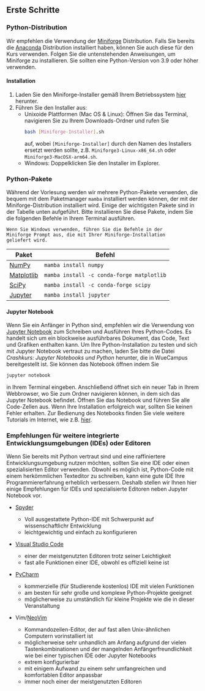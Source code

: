 ## Erste Schritte

### Python-Distribution

Wir empfehlen die Verwendung der
[Miniforge](https://github.com/conda-forge/miniforge) Distribution.
Falls Sie bereits die [Anaconda](https://www.anaconda.com) Distribution
installiert haben, können Sie auch diese für den Kurs verwenden.
Folgen Sie die untenstehenden Anweisungen, um Miniforge zu installieren.
Sie sollten eine Python-Version von 3.9 oder höher verwenden.

#### Installation
1. Laden Sie den Miniforge-Installer gemäß Ihrem Betriebssystem
   [hier](https://github.com/conda-forge/miniforge#miniforge3) herunter.
2. Führen Sie den Installer aus:
    - Unixoide Plattformen (Mac OS & Linux):
        Öffnen Sie das Terminal, navigieren Sie zu Ihrem Downloads-Ordner und
        rufen Sie
        ```bash
        bash [Miniforge-Installer].sh
        ```
        auf, wobei `[Miniforge-Installer]` durch den Namen des Installers
        ersetzt werden sollte, z.B. `Miniforge3-Linux-x86_64.sh` oder
        `Miniforge3-MacOSX-arm64.sh`.
    - Windows:
        Doppelklicken Sie den Installer im Explorer.

### Python-Pakete

Während der Vorlesung werden wir mehrere Python-Pakete verwenden, die
bequem mit dem Paketmanager `mamba` installiert werden können, der mit
der Miniforge-Distribution installiert wird.
Einige der wichtigsten Pakete sind in der Tabelle unten aufgeführt.
Bitte installieren Sie diese Pakete, indem Sie die folgenden Befehle
in Ihrem Terminal ausführen.

```admonish note title="Hinweis für Windows-Benutzer"
Wenn Sie Windows verwenden, führen Sie die Befehle in der
Miniforge Prompt aus, die mit Ihrer Miniforge-Installation
geliefert wird.
```

| Paket | Befehl |
| ----- | ------------ |
| [NumPy](https://numpy.org) | `mamba install numpy` |
| [Matplotlib](https://matplotlib.org) | `mamba install -c conda-forge matplotlib` |
| [SciPy](https://scipy.org) | `mamba install -c conda-forge scipy` |
| [Jupyter](https://jupyter.org) | `mamba install jupyter` |


#### Jupyter Notebook

Wenn Sie ein Anfänger in Python sind, empfehlen wir die Verwendung von
[Jupyter Notebook](https://jupyter.org) zum Schreiben und Ausführen Ihres
Python-Codes. Es handelt sich um ein blockweise ausführbares Dokument, das
Code, Text und Grafiken enthalten kann. Um Ihre Python-Installation zu
testen und sich mit Jupyter Notebook vertraut zu machen, laden Sie bitte
die Datei <em>Crashkurs: Jupyter Notebooks und Python</em> 
herunter, die in WueCampus bereitgestellt ist. Sie können das Notebook öffnen
indem Sie
```bash
jupyter notebook
```
in Ihrem Terminal eingeben. Anschließend öffnet sich ein neuer Tab in 
Ihrem Webbrowser, wo Sie zum Ordner navigieren können, in dem sich das 
Jupyter Notebook befindet. Öffnen Sie das Notebook und führen Sie alle 
Code-Zellen aus. Wenn Ihre Installation erfolgreich war, sollten Sie 
keinen Fehler erhalten. Zur Bedienung des Notebooks finden Sie viele 
weitere Tutorials im Internet, wie z.B. 
[hier](https://www.dataquest.io/blog/jupyter-notebook-tutorial/).

### Empfehlungen für weitere integrierte Entwicklungsumgebungen (IDEs) oder Editoren

Wenn Sie bereits mit Python vertraut sind und eine raffiniertere 
Entwicklungsumgebung nutzen möchten, sollten Sie eine IDE oder einen 
spezialisierten Editor verwenden. Obwohl es möglich ist, Python-Code mit 
einem herkömmlichen Texteditor zu schreiben, kann eine gute IDE Ihre 
Programmiererfahrung erheblich verbessern. Deshalb stellen wir Ihnen hier 
einige Empfehlungen für IDEs und spezialisierte Editoren neben Jupyter 
Notebook vor.

- [Spyder](https://www.spyder-ide.org)
    - Voll ausgestattete Python-IDE mit Schwerpunkt auf wissenschaftlichr
      Entwicklung
    - leichtgewichtig und einfach zu konfigurieren

- [Visual Studio Code](https://code.visualstudio.com)
    - einer der meistgenutzten Editoren trotz seiner Leichtigkeit
    - fast alle Funktionen einer IDE, obwohl es offiziell keine ist

- [PyCharm](https://www.jetbrains.com/de-de/pycharm/)
    - kommerzielle (für Studierende kostenlos) IDE mit vielen Funktionen
    - am besten für sehr große und komplexe Python-Projekte geeignet
    - möglicherweise zu umständlich für kleine Projekte wie die in dieser
      Veranstaltung

- Vim/[NeoVim](https://neovim.io)
    - Kommandozeilen-Editor, der auf fast allen Unix-ähnlichen Computern 
      vorinstalliert ist
    - möglicherweise sehr unhandlich am Anfang aufgrund der vielen 
      Tastenkombinationen und der mangelnden Anfängerfreundlichkeit wie bei 
      einer typischen IDE oder Jupyter Notebooks
    - extrem konfigurierbar
    - mit einigem Aufwand zu einem sehr umfangreichen und 
      komfortablen Editor anpassbar
    - immer noch einer der meistgenutzten Editoren

